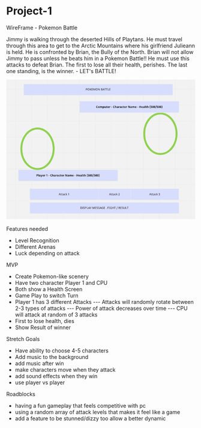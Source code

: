 # Project-1

WireFrame - Pokemon Battle

Jimmy is walking through the deserted Hills of Playtans.  He must travel through this area to get to the Arctic Mountains where his girlfriend Julieann is held.  He is confronted by Brian, the Bully of the North.  Brian will not allow Jimmy to pass unless he beats him in a Pokemon Battle!! He must use this attacks to defeat Brian.  The first to lose all their health, perishes.  The last one standing, is the winner. - LET's BATTLE!

![wireframe](https://github.com/prijacash/Project-1/blob/main/Pokemon%20battle.png)

Features needed
- Level Recognition
- Different Arenas
- Luck depending on attack


MVP
- Create Pokemon-like scenery
- Have two character Player 1 and CPU
- Both show a Health Screen
- Game Play to switch Turn
- Player 1 has 3 different Attacks
--- Attacks will randomly rotate between 2-3 types of attacks
--- Power of attack decreases over time
--- CPU will attack at random of 3 attacks 
- First to lose health, dies
- Show Result of winner


Stretch Goals
- Have ability to choose 4-5 characters
- Add music to the background
- add music after win
- make characters move when they attack
- add sound effects when they win
- use player vs player

Roadblocks 
- having a fun gameplay that feels competitive with pc
- using a random array of attack levels that makes it feel like a game
- add a feature to be stunned/dizzy too allow a better dynamic 